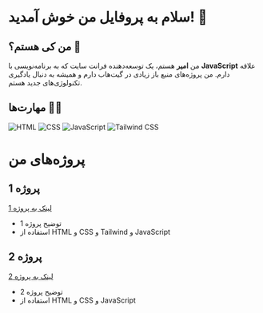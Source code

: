 # سلام به پروفایل من خوش آمدید! 👋

## من کی هستم؟ 🤔

من **امیر** هستم، یک توسعه‌دهنده فرانت سایت که به برنامه‌نویسی با **JavaScript** علاقه دارم. من پروژه‌های منبع باز زیادی در گیت‌هاب دارم و همیشه به دنبال یادگیری تکنولوژی‌های جدید هستم.

## مهارت‌ها 🧑‍💻
![HTML](https://img.shields.io/badge/HTML5-E34F26?style=flat&logo=html5&logoColor=white)
![CSS](https://img.shields.io/badge/CSS3-1572B6?style=flat&logo=css3&logoColor=white)
![JavaScript](https://img.shields.io/badge/JavaScript-F7DF1E?style=flat&logo=javascript&logoColor=black)
![Tailwind CSS](https://img.shields.io/badge/Tailwind%20CSS-38B2AC?style=flat&logo=tailwindcss&logoColor=white)

# پروژه‌های من

## پروژه 1
[لینک به پروژه 1](https://6mir.github.io/6mir)

- توضیح پروژه 1
- استفاده از HTML و CSS و Tailwind و JavaScript

## پروژه 2
[لینک به پروژه 2](https://6mir.github.io/audio)

- توضیح پروژه 2
- استفاده از HTML و CSS و JavaScript

